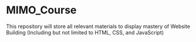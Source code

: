 # MIMO_Course
This repository will store all relevant materials to display mastery of Website Building (Including but not limited to HTML, CSS, and JavaScript)
